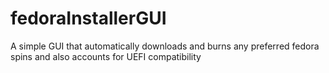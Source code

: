 # fedoraInstallerGUI
A simple GUI that automatically downloads and burns any preferred fedora spins and also accounts for UEFI compatibility
